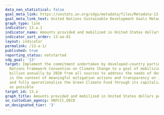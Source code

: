```yaml
---
data_non_statistical: false
goal_meta_link: https://unstats.un.org/sdgs/metadata/files/Metadata-13-0a-01.pdf
goal_meta_link_text: United Nations Sustainable Development Goals Metadata (pdf 759kB)
graph_type: line
indicator: 13.a.1
indicator_name: Amounts provided and mobilized in United States dollars per year in relation to the continued existing collective mobilization goal of the $100 billion commitment through to 2025
indicator_sort_order: 13-aa-01
layout: indicator
permalink: /13-a-1/
published: true
reporting_status: notstarted
sdg_goal: '13'
target: Implement the commitment undertaken by developed-country parties to the United
  Nations Framework Convention on Climate Change to a goal of mobilizing jointly $100
  billion annually by 2020 from all sources to address the needs of developing countries
  in the context of meaningful mitigation actions and transparency on implementation
  and fully operationalize the Green Climate Fund through its capitalization as soon
  as possible
target_id: 13.a
graph_title: Amounts provided and mobilized in United States dollars per year in relation to the continued existing collective mobilization goal of the $100 billion commitment through to 2025
un_custodian_agency: UNFCCC,OECD
un_designated_tier: '3'
---
```


